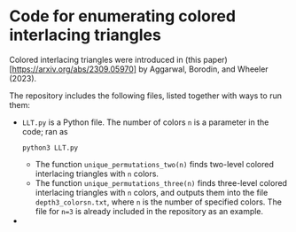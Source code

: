 # Code for enumerating colored interlacing triangles

Colored interlacing triangles were introduced in (this paper)[https://arxiv.org/abs/2309.05970] by Aggarwal, Borodin, and Wheeler (2023).

The repository includes the following files, listed together with ways to run them:
- `LLT.py` is a Python file. The number of colors `n` is a parameter in the code; ran as 
    ```
    python3 LLT.py
    ```
    - The function `unique_permutations_two(n)` finds two-level colored interlacing triangles with `n` colors.
    - The function `unique_permutations_three(n)` finds three-level colored interlacing triangles with `n` colors, and outputs them into the file `depth3_colorsn.txt`, where `n` is the number of specified colors. The file for `n=3` is already included in the repository as an example.
-
